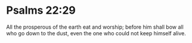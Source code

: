 # Psalms 22:29

All the prosperous of the earth eat and worship; before him shall bow all who go down to the dust, even the one who could not keep himself alive.

